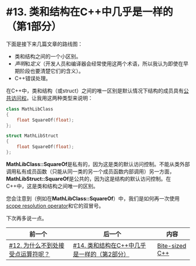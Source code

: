 # #13. 类和结构在C++中几乎是一样的（第1部分）

下面是接下来几篇文章的路线图：

* 类和结构之间的一个小区别。
* *声明*和*定义*（开发人员和编译器会经常使用这两个术语，所以我认为即使在早期阶段也要清楚它们的含义）。
* C++错误处理。

在C++中，类和结构（或struct）之间的唯一区别是默认情况下结构的成员具有[公共访问权](https://docs.microsoft.com/cpp/cpp/member-access-control-cpp)。让我用这两种类型来说明：

```cpp
class MathLibClass
{
    float SquareOf(float);
};

struct MathLibStruct
{
    float SquareOf(float);
};
```

**MathLibClass::SquareOf**是私有的，因为这是类的默认访问控制。不能从类外部调用私有成员函数（只能从同一类的另一个成员函数内部调用）另一方面，**MathLibStruct::SquareOf**是公共的，因为这是结构的默认访问控制。在C++中，这是类和结构之间唯一的区别。

您会注意到（例如在**MathLibClass::SquareOf**）中，我们是如何再一次使用[scope resolution operator](https://docs.microsoft.com/cpp/cpp/scope-resolution-operator)和它的双冒号。

下次再多说一点。

|前一个|后一个|内容|
|-|-|-|
|[#12. 为什么不到处接受点运算符呢？](012.md)|[#14. 类和结构在C++中几乎是一样的（第2部分）](014.md)|[Bite-sized C++](../../README.md)|
